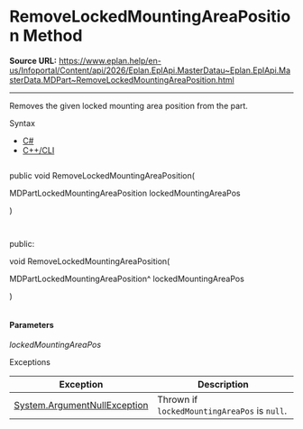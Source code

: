 # RemoveLockedMountingAreaPosition Method

**Source URL:** https://www.eplan.help/en-us/Infoportal/Content/api/2026/Eplan.EplApi.MasterDatau~Eplan.EplApi.MasterData.MDPart~RemoveLockedMountingAreaPosition.html

---

Removes the given locked mounting area position from the part.

Syntax

- [C#](#i-syntax-CS)
- [C++/CLI](#i-syntax-CPP2005)

```
```
public void RemoveLockedMountingAreaPosition( 

   MDPartLockedMountingAreaPosition lockedMountingAreaPos

)
```
```

```
```
public:

void RemoveLockedMountingAreaPosition( 

   MDPartLockedMountingAreaPosition^ lockedMountingAreaPos

)
```
```

#### Parameters

*lockedMountingAreaPos*

Exceptions

| Exception | Description |
| --- | --- |
| [System.ArgumentNullException](#) | Thrown if `lockedMountingAreaPos` is `null`. |
